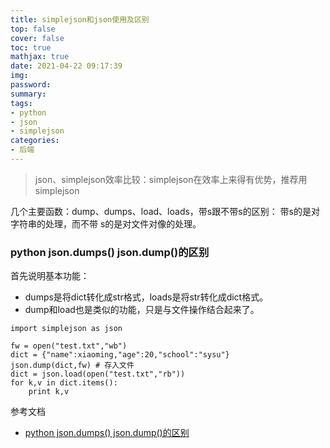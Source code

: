 ```yaml
---
title: simplejson和json使用及区别
top: false
cover: false
toc: true
mathjax: true
date: 2021-04-22 09:17:39
img:
password:
summary:
tags:
- python
- json
- simplejson
categories:
- 后端
---
```



> json、simplejson效率比较：simplejson在效率上来得有优势，推荐用simplejson

<!--more-->

几个主要函数：dump、dumps、load、loads，带s跟不带s的区别： 带s的是对 字符串的处理，而不带 s的是对文件对像的处理。



### python json.dumps() json.dump()的区别

首先说明基本功能：

- dumps是将dict转化成str格式，loads是将str转化成dict格式。
- dump和load也是类似的功能，只是与文件操作结合起来了。

```
import simplejson as json

fw = open("test.txt","wb")
dict = {"name":xiaoming,"age":20,"school":"sysu"}
json.dump(dict,fw) # 存入文件
dict = json.load(open("test.txt","rb"))
for k,v in dict.items():
    print k,v
```

参考文档

- [python json.dumps() json.dump()的区别](http://www.cnblogs.com/wswang/p/5411826.html)